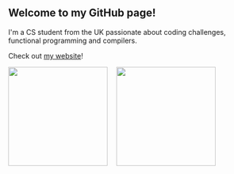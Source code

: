 ## Welcome to my GitHub page!

I'm a CS student from the UK passionate about coding challenges, functional programming and compilers.

Check out [my website](https://luc-wallace.github.com)!

<span>
  <img height=200 align="center" src="https://github-readme-stats.vercel.app/api?username=luc-wallace&theme=transparent&rank_icon=github" />
  <img width="10" />
  <img height=200 align="center" src="https://github-readme-stats.vercel.app/api/top-langs/?username=luc-wallace&hide=html,css&size_weight=0.5&count_weight=0.5&theme=transparent&layout=compact&langs_count=8&card_width=320" />
</span>
